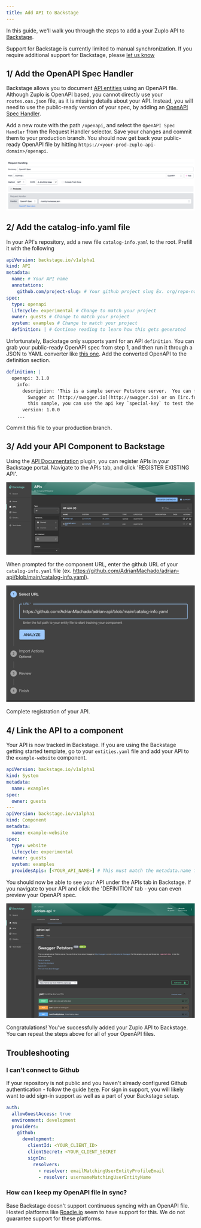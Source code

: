 ```yaml
---
title: Add API to Backstage
---
```


In this guide, we'll walk you through the steps to add a your Zuplo API to
[Backstage](https://backstage.io/).

Support for Backstage is currently limited to manual synchronization. If you
require additional support for Backstage, please
[let us know](mailto:support@zuplo.com?subject=Improved%20Support%20for%20Backstage&body=I%20would%20like%20to%20see%20improved%20support%20for%20backstage.io%20%5BINSERT%20DETAILS%20HERE%5D)

## 1/ Add the OpenAPI Spec Handler

Backstage allows you to document
[API entities](https://backstage.io/docs/features/software-catalog/descriptor-format/#kind-api)
using an OpenAPI file. Although Zuplo is OpenAPI based, you cannot directly use
your `routes.oas.json` file, as it is missing details about your API. Instead,
you will need to use the public-ready version of your spec, by adding an
[OpenAPI Spec Handler](https://zuplo.com/docs/handlers/openapi).

Add a new route with the path `/openapi`, and select the `OpenAPI Spec Handler`
from the Request Handler selector. Save your changes and commit them to your
production branch. You should now get back your public-ready OpenAPI file by
hitting `https://<your-prod-zuplo-api-domain>/openapi`.

![alt text](../../public/media/add-api-to-backstage/image-3.png)

## 2/ Add the catalog-info.yaml file

In your API's repository, add a new file `catalog-info.yaml` to the root.
Prefill it with the following

```yaml
apiVersion: backstage.io/v1alpha1
kind: API
metadata:
  name: # Your API name
  annotations:
    github.com/project-slug: # Your github project slug Ex. org/repo-name
spec:
  type: openapi
  lifecycle: experimental # Change to match your project
  owner: guests # Change to match your project
  system: examples # Change to match your project
  definition: | # Continue reading to learn how this gets generated
```

Unfortunately, Backstage only supports yaml for an API `definition`. You can
grab your public-ready OpenAPI spec from step 1, and then run it through a JSON
to YAML converter like [this one](https://www.json2yaml.com/). Add the converted
OpenAPI to the definition section.

```yaml
definition: |
  openapi: 3.1.0
    info:
      description: 'This is a sample server Petstore server.  You can find out more about
        Swagger at [http://swagger.io](http://swagger.io) or on [irc.freenode.net, #swagger](http://swagger.io/irc/).  For
        this sample, you can use the api key `special-key` to test the authorization filters.'
      version: 1.0.0
    ...
```

Commit this file to your production branch.

## 3/ Add your API Component to Backstage

Using the
[API Documentation](https://github.com/backstage/backstage/blob/master/plugins/api-docs/README.md)
plugin, you can register APIs in your Backstage portal. Navigate to the APIs
tab, and click 'REGISTER EXISTING API'.

![alt text](../../public/media/add-api-to-backstage/image-5.png)

When prompted for the component URL, enter the github URL of your
`catalog-info.yaml` file (ex.
<https://github.com/AdrianMachado/adrian-api/blob/main/catalog-info.yaml>).

![alt text](../../public/media/add-api-to-backstage/image-4.png)

Complete registration of your API.

## 4/ Link the API to a component

Your API is now tracked in Backstage. If you are using the Backstage getting
started template, go to your `entities.yaml` file and add your API to the
`example-website` component.

```yaml
apiVersion: backstage.io/v1alpha1
kind: System
metadata:
  name: examples
spec:
  owner: guests
---
apiVersion: backstage.io/v1alpha1
kind: Component
metadata:
  name: example-website
spec:
  type: website
  lifecycle: experimental
  owner: guests
  system: examples
  providesApis: [<YOUR_API_NAME>] # This must match the metadata.name from step 2
```

You should now be able to see your API under the APIs tab in Backstage. If you
navigate to your API and click the 'DEFINITION' tab - you can even preview your
OpenAPI spec.

![alt text](../../public/media/add-api-to-backstage/image-6.png)

Congratulations! You've successfully added your Zuplo API to Backstage. You can
repeat the steps above for all of your OpenAPI files.

## Troubleshooting

### I can't connect to Github

If your repository is not public and you haven't already configured Github
authentication - follow the guide
[here](https://backstage.io/docs/getting-started/config/authentication). For
sign in support, you will likely want to add sign-in support as well as a part
of your Backstage setup.

```yaml
auth:
  allowGuestAccess: true
  environment: development
  providers:
    github:
      development:
        clientId: <YOUR_CLIENT_ID>
        clientSecret: <YOUR_CLIENT_SECRET
        signIn:
          resolvers:
            - resolver: emailMatchingUserEntityProfileEmail
            - resolver: usernameMatchingUserEntityName
```

### How can I keep my OpenAPI file in sync?

Base Backstage doesn't support continuous syncing with an OpenAPI file. Hosted
platforms like
[Roadie.io](https://roadie.io/docs/getting-started/openapi-specs/) seem to have
support for this. We do not guarantee support for these platforms.
